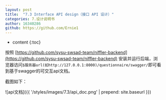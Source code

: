 ```yaml
---
layout: post
title:  "7.3 Interface API design（接口 API 设计）"
categories: 7.设计说明书
author: 16340286
github: https://github.com/Ernie1
---
```


* content
{:toc}

按照 [https://github.com/sysu-swsad-team/niffler-backend](https://github.com/sysu-swsad-team/niffler-backend) 安装并运行后端，浏览器访问`$服务器url(如http://127.0.0.1:8000)/questionnaire/swagger/`即可看到基于swagger的可交互api文档。

截图如下：

![api文档]({{ '/styles/images/7.3/api_doc.png' | prepend: site.baseurl }})